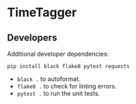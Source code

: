 # TimeTagger



## Developers

Additional developer dependencies:
```
pip install black flake8 pytest requests
```

* `black .` to autoformat.
* `flake8 .` to check for linting errors.
* `pytest .` to run the unit tests.
